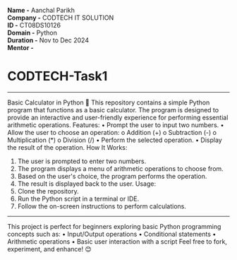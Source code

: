 **Name -** Aanchal Parikh </br>
**Company -** CODTECH IT SOLUTION </br>
**ID -** CT08DS10126 </br>
**Domain -** Python </br>
**Duration -** Nov to Dec 2024 </br>
**Mentor -** </br>

# CODTECH-Task1
________________________________________
Basic Calculator in Python 🧮
This repository contains a simple Python program that functions as a basic calculator. The program is designed to provide an interactive and user-friendly experience for performing essential arithmetic operations.
Features:
•	Prompt the user to input two numbers.
•	Allow the user to choose an operation: 
o	Addition (+)
o	Subtraction (-)
o	Multiplication (*)
o	Division (/)
•	Perform the selected operation.
•	Display the result of the operation.
How It Works:
1.	The user is prompted to enter two numbers.
2.	The program displays a menu of arithmetic operations to choose from.
3.	Based on the user's choice, the program performs the operation.
4.	The result is displayed back to the user.
Usage:
1.	Clone the repository.
2.	Run the Python script in a terminal or IDE.
3.	Follow the on-screen instructions to perform calculations.
________________________________________
This project is perfect for beginners exploring basic Python programming concepts such as:
•	Input/Output operations
•	Conditional statements
•	Arithmetic operations
•	Basic user interaction with a script
Feel free to fork, experiment, and enhance! 😊

